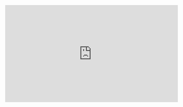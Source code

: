 <iframe width="560" height="315" src="https://www.youtube.com/embed/9ab-O-xOzGQ" title="YouTube video player" frameborder="0" allow="accelerometer; autoplay; clipboard-write; encrypted-media; gyroscope; picture-in-picture" allowfullscreen></iframe>
